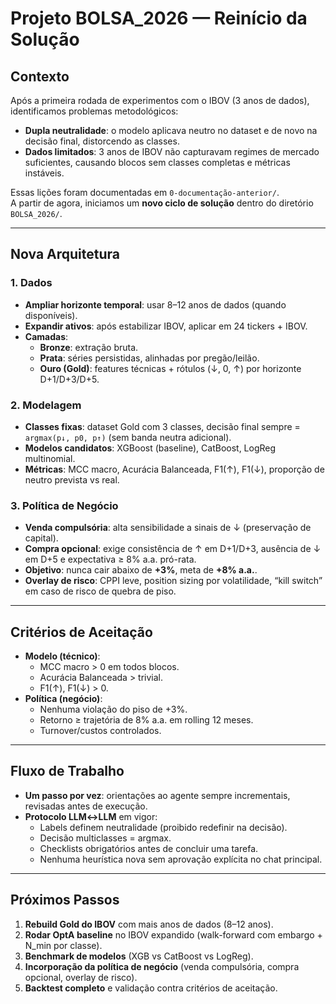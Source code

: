 # Projeto BOLSA_2026 — Reinício da Solução

## Contexto
Após a primeira rodada de experimentos com o IBOV (3 anos de dados), identificamos problemas metodológicos:
- **Dupla neutralidade**: o modelo aplicava neutro no dataset e de novo na decisão final, distorcendo as classes.
- **Dados limitados**: 3 anos de IBOV não capturavam regimes de mercado suficientes, causando blocos sem classes completas e métricas instáveis.

Essas lições foram documentadas em `0-documentação-anterior/`.  
A partir de agora, iniciamos um **novo ciclo de solução** dentro do diretório `BOLSA_2026/`.

---

## Nova Arquitetura

### 1. Dados
- **Ampliar horizonte temporal**: usar 8–12 anos de dados (quando disponíveis).
- **Expandir ativos**: após estabilizar IBOV, aplicar em 24 tickers + IBOV.
- **Camadas**:
  - **Bronze**: extração bruta.
  - **Prata**: séries persistidas, alinhadas por pregão/leilão.
  - **Ouro (Gold)**: features técnicas + rótulos (↓, 0, ↑) por horizonte D+1/D+3/D+5.

### 2. Modelagem
- **Classes fixas**: dataset Gold com 3 classes, decisão final sempre = `argmax(p↓, p0, p↑)` (sem banda neutra adicional).
- **Modelos candidatos**: XGBoost (baseline), CatBoost, LogReg multinomial.
- **Métricas**: MCC macro, Acurácia Balanceada, F1(↑), F1(↓), proporção de neutro prevista vs real.

### 3. Política de Negócio
- **Venda compulsória**: alta sensibilidade a sinais de ↓ (preservação de capital).
- **Compra opcional**: exige consistência de ↑ em D+1/D+3, ausência de ↓ em D+5 e expectativa ≥ 8% a.a. pró-rata.
- **Objetivo**: nunca cair abaixo de **+3%**, meta de **+8% a.a.**.
- **Overlay de risco**: CPPI leve, position sizing por volatilidade, “kill switch” em caso de risco de quebra de piso.

---

## Critérios de Aceitação
- **Modelo (técnico)**:
  - MCC macro > 0 em todos blocos.
  - Acurácia Balanceada > trivial.
  - F1(↑), F1(↓) > 0.
- **Política (negócio)**:
  - Nenhuma violação do piso de +3%.
  - Retorno ≥ trajetória de 8% a.a. em rolling 12 meses.
  - Turnover/custos controlados.

---

## Fluxo de Trabalho
- **Um passo por vez**: orientações ao agente sempre incrementais, revisadas antes de execução.
- **Protocolo LLM↔LLM** em vigor:
  - Labels definem neutralidade (proibido redefinir na decisão).
  - Decisão multiclasses = argmax.
  - Checklists obrigatórios antes de concluir uma tarefa.
  - Nenhuma heurística nova sem aprovação explícita no chat principal.

---

## Próximos Passos
1. **Rebuild Gold do IBOV** com mais anos de dados (8–12 anos).
2. **Rodar OptA baseline** no IBOV expandido (walk-forward com embargo + N_min por classe).
3. **Benchmark de modelos** (XGB vs CatBoost vs LogReg).
4. **Incorporação da política de negócio** (venda compulsória, compra opcional, overlay de risco).
5. **Backtest completo** e validação contra critérios de aceitação.

